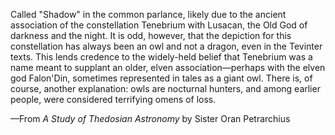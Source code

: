 Called "Shadow" in the common parlance, likely due to the ancient association of the constellation Tenebrium with Lusacan, the Old God of darkness and the night. It is odd, however, that the depiction for this constellation has always been an owl and not a dragon, even in the Tevinter texts. This lends credence to the widely-held belief that Tenebrium was a name meant to supplant an older, elven association—perhaps with the elven god Falon'Din, sometimes represented in tales as a giant owl. There is, of course, another explanation: owls are nocturnal hunters, and among earlier people, were considered terrifying omens of loss.

—From <i> A Study of Thedosian Astronomy </i> by Sister Oran Petrarchius
